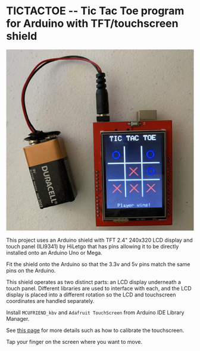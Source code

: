 
TICTACTOE -- Tic Tac Toe program for Arduino with TFT/touchscreen shield
==========

![](images/tictactoe.jpg)

This project uses an
Arduino shield with TFT 2.4" 240x320 LCD display and touch panel (ILI9341)
by HiLetgo that has pins allowing it to be directly installed onto
an Arduino Uno or Mega.

Fit the shield onto the Arduino so that the 3.3v and 5v pins match the same pins on the Arduino.

This shield operates as two distinct parts: an LCD display underneath a touch panel. Different libraries are
used to interface with each, and the LCD display is placed into a different rotation so the LCD and touchscreen
coordinates are handled separately.

Install `MCUFRIEND_kbv` and `Adafruit TouchScreen` from Arduino IDE Library Manager.

See [this page](https://github.com/HowardCraft/AdventureKit2/tree/main/Getting_Started/HERO_XL/240_TouchScreen)
for more details such as how to calibrate the touchscreen.

Tap your finger on the screen where you want to move.
